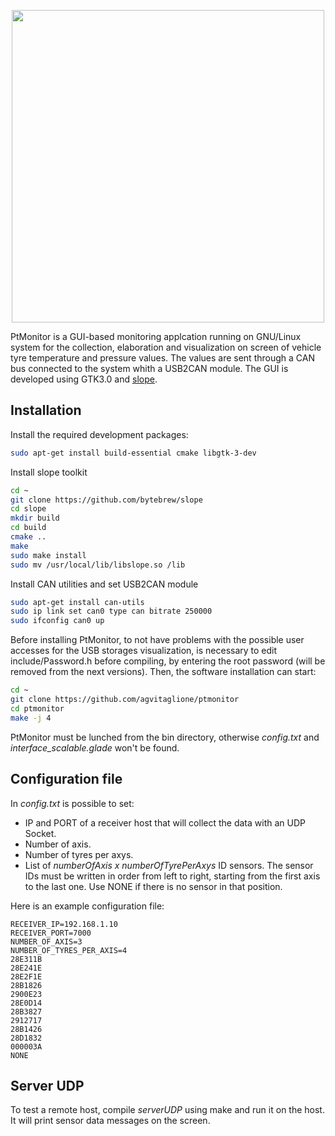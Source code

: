 <p align="center">
  <img src="https://github.com/agvitaglione/ptmonitor/blob/main/img/logo.png" width="500">
</p>
PtMonitor is a GUI-based monitoring applcation running on GNU/Linux system for the collection, elaboration and visualization on screen of vehicle tyre temperature and pressure values. The values are sent through a CAN bus connected to the system whith a USB2CAN module. 
The GUI is developed using GTK3.0 and <a href=https://github.com/bytebrew/slope>slope</a>.

## Installation
Install the required development packages: 
```bash
sudo apt-get install build-essential cmake libgtk-3-dev
```

Install slope toolkit
```bash
cd ~
git clone https://github.com/bytebrew/slope
cd slope
mkdir build
cd build
cmake ..
make
sudo make install
sudo mv /usr/local/lib/libslope.so /lib
```

Install CAN utilities and set USB2CAN module
```bash
sudo apt-get install can-utils
sudo ip link set can0 type can bitrate 250000
sudo ifconfig can0 up
```

Before installing PtMonitor, to not have problems with the possible user accesses for the USB storages visualization, is necessary to edit include/Password.h before compiling, by entering the root password (will be removed from the next versions). Then, the software installation can start:
```bash
cd ~
git clone https://github.com/agvitaglione/ptmonitor
cd ptmonitor
make -j 4
```

PtMonitor must be lunched from the bin directory, otherwise _config.txt_ and _interface_scalable.glade_ won't be found.  

## Configuration file
In _config.txt_ is possible to set:
* IP and PORT of a receiver host that will collect the data with an UDP Socket.
* Number of axis.
* Number of tyres per axys.
* List of _numberOfAxis x numberOfTyrePerAxys_ ID sensors. The sensor IDs must be written in order from left to right, starting from the first axis to the last one. Use NONE if there is no sensor in that position.

Here is an example configuration file:
```
RECEIVER_IP=192.168.1.10
RECEIVER_PORT=7000
NUMBER_OF_AXIS=3
NUMBER_OF_TYRES_PER_AXIS=4
28E311B
28E241E
28E2F1E
28B1826
2900E23
28E0D14
28B3827
2912717
28B1426
28D1832
000003A
NONE
```

## Server UDP
To test a remote host, compile _serverUDP_ using make and run it on the host. It will print sensor data messages on the screen. 
